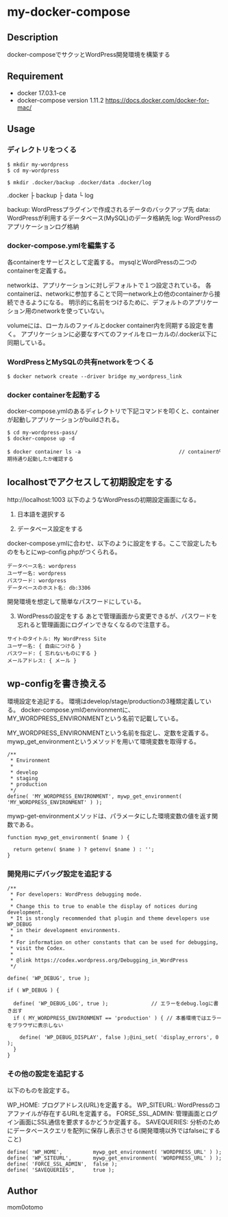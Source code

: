 # my-docker-compose

## Description
docker-composeでサクッとWordPress開発環境を構築する

## Requirement
* docker 17.03.1-ce
* docker-compose version 1.11.2
https://docs.docker.com/docker-for-mac/

## Usage
### ディレクトリをつくる
```
$ mkdir my-wordpress
$ cd my-wordpress

$ mkdir .docker/backup .docker/data .docker/log
```

.docker
  ├ backup
  ├ data
  └ log

backup: WordPressプラグインで作成されるデータのバックアップ先
data:   WordPressが利用するデータベース(MySQL)のデータ格納先
log:    WordPressのアプリケーションログ格納

### docker-compose.ymlを編集する

各containerをサービスとして定義する。
mysqlとWordPressの二つのcontainerを定義する。
 
networkは、アプリケーションに対しデフォルトで１つ設定されている。
各containerは、networkに参加することで同一network上の他のcontainerから接続できるようになる。
明示的に名前をつけるために、デフォルトのアプリケーション用のnetworkを使っていない。
 
volumeには、ローカルのファイルとdocker container内を同期する設定を書く。
アプリケーションに必要なすべてのファイルをローカルの/.docker以下に同期している。

### WordPressとMySQLの共有networkをつくる
```
$ docker network create --driver bridge my_wordpress_link
```

### docker containerを起動する
docker-compose.ymlのあるディレクトリで下記コマンドを叩くと、containerが起動しアプリケーションがbuildされる。
```
$ cd my-wordpress-pass/
$ docker-compose up -d

$ docker container ls -a                                // containerが期待通り起動したか確認する 
```

## localhostでアクセスして初期設定をする
http://localhost:1003
以下のようなWordPressの初期設定画面になる。

1. 日本語を選択する
 
2. データベース設定をする

docker-compose.ymlに合わせ、以下のように設定をする。ここで設定したものをもとにwp-config.phpがつくられる。
```
データベース名: wordpress
ユーザー名: wordpress
パスワード: wordpress
データベースのホスト名: db:3306
```
開発環境を想定して簡単なパスワードにしている。

3. WordPressの設定をする
あとで管理画面から変更できるが、パスワードを忘れると管理画面にログインできなくなるので注意する。
```
サイトのタイトル: My WordPress Site
ユーザー名: { 自由につける }
パスワード: { 忘れないものにする }
メールアドレス: { メール }
```

## wp-configを書き換える
環境設定を追記する。
環境はdevelop/stage/productionの3種類定義している。
docker-compose.ymlのenvironmentに、MY_WORDPRESS_ENVIRONMENTという名前で記載している。
 
MY_WORDPRESS_ENVIRONMENTという名前を指定し、定数を定義する。
mywp_get_environmentというメソッドを用いて環境変数を取得する。
```
/**
 * Environment
 *
 * develop
 * staging
 * production
 */
define( 'MY_WORDPRESS_ENVIRONMENT', mywp_get_environment( 'MY_WORDPRESS_ENVIRONMENT' ) ); 
```

mywp-get-environmentメソッドは、パラメータにした環境変数の値を返す関数である。
```
function mywp_get_environment( $name ) {

  return getenv( $name ) ? getenv( $name ) : '';
}
```

### 開発用にデバッグ設定を追記する
```
/**
 * For developers: WordPress debugging mode.
 *
 * Change this to true to enable the display of notices during development.
 * It is strongly recommended that plugin and theme developers use WP_DEBUG
 * in their development environments.
 *
 * For information on other constants that can be used for debugging,
 * visit the Codex.
 *
 * @link https://codex.wordpress.org/Debugging_in_WordPress
 */

define( 'WP_DEBUG', true );

if ( WP_DEBUG ) {

  define( 'WP_DEBUG_LOG', true );              // エラーをdebug.logに書き出す
  if ( MY_WORDPRESS_ENVIRONMENT == 'production' ) { // 本番環境ではエラーをブラウザに表示しない

    define( 'WP_DEBUG_DISPLAY', false );@ini_set( 'display_errors', 0 );
  }
} 
```
### その他の設定を追記する
以下のものを設定する。

WP_HOME: ブログアドレス(URL)を定義する。
WP_SITEURL: WordPressのコアファイルが存在するURLを定義する。
FORSE_SSL_ADMIN: 管理画面とログイン画面にSSL通信を要求するかどうか定義する。
SAVEQUERIES: 分析のためにデータベースクエリを配列に保存し表示させる(開発環境以外ではfalseにすること)

```
define( 'WP_HOME',          mywp_get_environment( 'WORDPRESS_URL' ) );
define( 'WP_SITEURL',       mywp_get_environment( 'WORDPRESS_URL' ) );
define( 'FORCE_SSL_ADMIN',  false );
define( 'SAVEQUERIES',      true );
```

## Author
mom0otomo
